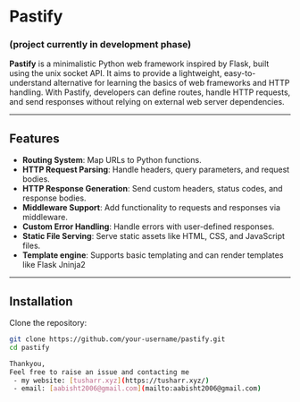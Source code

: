 # Pastify

### (project currently in development phase)

**Pastify** is a minimalistic Python web framework inspired by Flask, built using the unix socket API. It aims to provide a lightweight, easy-to-understand alternative for learning the basics of web frameworks and HTTP handling. With Pastify, developers can define routes, handle HTTP requests, and send responses without relying on external web server dependencies.

---

## Features

- **Routing System**: Map URLs to Python functions.
- **HTTP Request Parsing**: Handle headers, query parameters, and request bodies.
- **HTTP Response Generation**: Send custom headers, status codes, and response bodies.
- **Middleware Support**: Add functionality to requests and responses via middleware.
- **Custom Error Handling**: Handle errors with user-defined responses.
- **Static File Serving**: Serve static assets like HTML, CSS, and JavaScript files.
- **Template engine**: Supports basic templating and can render templates like Flask Jninja2

---

## Installation

Clone the repository:
```bash
git clone https://github.com/your-username/pastify.git
cd pastify

Thankyou,
Feel free to raise an issue and contacting me
 - my website: [tusharr.xyz](https://tusharr.xyz/)
 - email: [aabisht2006@gmail.com](mailto:aabisht2006@gmail.com)